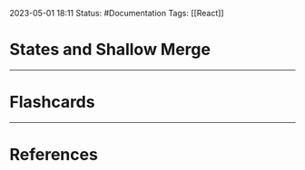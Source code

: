 2023-05-01 18:11
Status: #Documentation 
Tags: [[React]]

# States and Shallow Merge








___
# Flashcards



---
# References

